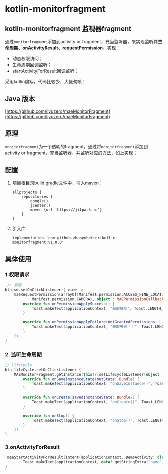 # kotlin-monitorfragment
## kotlin-monitorfragment 监视器fragment

通过`monitorfragment`添加到activity or fragment，充当监听器，来实现监听其**生命周期、onActivityResult、requestPermission**，实现：
    
* 动态权限访问；
* 生命周期回调监听；
* startActivityForResult回调监听；


采用kotlin编写，代码比较少，大佬勿喷！

## Java 版本
[https://github.com/liyuzero/maeMonitorFragment](https://github.com/liyuzero/maeMonitorFragment)

## 原理 
`monitorfragment`为一个透明的fragment，通过将`monitorfragment`添加到activity or fragment，充当监听器，并监听对应的方法，如上实现；

## 配置

1. 项目根目录build.gradle文件中，引入maven：

	```
	allprojects {
	    repositories {
	        google()
	        jcenter()
	        maven {url 'https://jitpack.io'}
	    }
	}
	```
2. 引入库

    ```
    implementation 'com.github.zhaoyubetter:kotlin-monitorfragment:v1.0.0'
    ```

## 具体使用

### 1.权限请求

```kotlin
 // 权限
btn_sd.setOnClickListener { view ->
    maeRequestPermission(arrayOf(Manifest.permission.ACCESS_FINE_LOCATION,
            Manifest.permission.CAMERA), object : MAEPermissionCallback {
        override fun onPermissionApplySuccess() {
            Toast.makeText(applicationContext, "获取成功", Toast.LENGTH_SHORT).show()
        }

        override fun onPermissionApplyFailure(notGrantedPermissions: List<String>, shouldShowRequestPermissions: List<Boolean>) {
            Toast.makeText(applicationContext, "获取失败！！", Toast.LENGTH_SHORT).show()
        }
    })
}
```

### 2. 监听生命周期

```kotlin
// lifecycle
btn_lifeCycle.setOnClickListener {
    MAEMonitorFragment.getInstance(this)?.setLifecycleListener(object : MAELifecycleListener {
        override fun onSaveInstanceState(outState: Bundle) {
            Toast.makeText(applicationContext, "onSaveInstance()", Toast.LENGTH_SHORT).show()
        }

        override fun onCreate(savedInstanceState: Bundle?) {
            Toast.makeText(applicationContext, "onCreate()", Toast.LENGTH_SHORT).show()
        }

        override fun onStop() {
            Toast.makeText(applicationContext, "onStop()", Toast.LENGTH_SHORT).show()
        }
    })
}
```

### 3.onActivityForResult

```kotlin
 maeStartActivityForResult(Intent(applicationContext, DemoActivity::class.java), 20) { _, _, data ->
        Toast.makeText(applicationContext, data?.getStringExtra("name"), Toast.LENGTH_SHORT).show()
}
```
